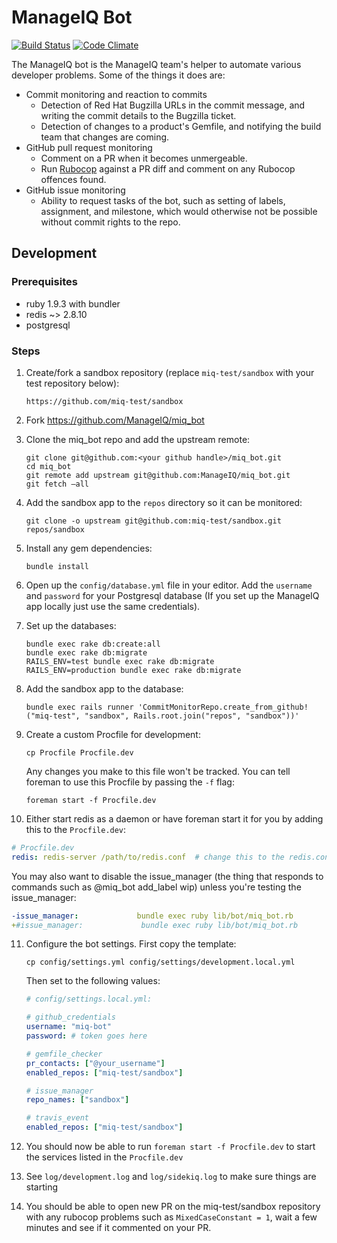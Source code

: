 # ManageIQ Bot

[![Build Status](https://travis-ci.org/ManageIQ/miq_bot.svg)](https://travis-ci.org/ManageIQ/miq_bot)
[![Code Climate](https://codeclimate.com/github/ManageIQ/miq_bot/badges/gpa.svg)](https://codeclimate.com/github/ManageIQ/miq_bot)

The ManageIQ bot is the ManageIQ team's helper to automate various developer
problems.  Some of the things it does are:

- Commit monitoring and reaction to commits
  - Detection of Red Hat Bugzilla URLs in the commit message, and writing the
    commit details to the Bugzilla ticket.
  - Detection of changes to a product's Gemfile, and notifying the build team
    that changes are coming.
- GitHub pull request monitoring
  - Comment on a PR when it becomes unmergeable.
  - Run [Rubocop](https://github.com/bbatsov/rubocop) against a PR diff and
    comment on any Rubocop offences found.
- GitHub issue monitoring
  - Ability to request tasks of the bot, such as setting of labels, assignment,
    and milestone, which would otherwise not be possible without commit rights
    to the repo.

## Development

### Prerequisites

* ruby 1.9.3 with bundler
* redis ~> 2.8.10
* postgresql

### Steps

1. Create/fork a sandbox repository (replace `miq-test/sandbox` with your test
   repository below):
   ```
   https://github.com/miq-test/sandbox
   ```

2. Fork https://github.com/ManageIQ/miq_bot

3. Clone the miq_bot repo and add the upstream remote:
    ```
    git clone git@github.com:<your github handle>/miq_bot.git
    cd miq_bot
    git remote add upstream git@github.com:ManageIQ/miq_bot.git
    git fetch —all
    ```

4. Add the sandbox app to the `repos` directory so it can be monitored:
   ```
   git clone -o upstream git@github.com:miq-test/sandbox.git repos/sandbox
   ```

5. Install any gem dependencies:
   ```
   bundle install
   ```

6. Open up the `config/database.yml` file in your editor. Add the
   `username` and `password` for your Postgresql database (If you set
   up the ManageIQ app locally just use the same credentials).

7. Set up the databases:
   ```
   bundle exec rake db:create:all
   bundle exec rake db:migrate
   RAILS_ENV=test bundle exec rake db:migrate
   RAILS_ENV=production bundle exec rake db:migrate
   ```

8. Add the sandbox app to the database:
   ```
   bundle exec rails runner 'CommitMonitorRepo.create_from_github!("miq-test", "sandbox", Rails.root.join("repos", "sandbox"))'
   ```

9. Create a custom Procfile for development:
   ```
   cp Procfile Procfile.dev
   ```
   Any changes you make to this file won't be tracked. You can tell
   foreman to use this Procfile by passing the `-f` flag:
   ```
   foreman start -f Procfile.dev
   ```

10. Either start redis as a daemon or have foreman start it for you by
   adding this to the `Procfile.dev`:
   ```yaml
   # Procfile.dev
   redis: redis-server /path/to/redis.conf  # change this to the redis.conf provided by your package manager.
   ```

   You may also want to disable the issue_manager (the thing that
   responds to commands such as @miq_bot add_label wip) unless you're
   testing the issue_manager:
   ```yaml
   -issue_manager:             bundle exec ruby lib/bot/miq_bot.rb
   +#issue_manager:             bundle exec ruby lib/bot/miq_bot.rb
   ```

11. Configure the bot settings. First copy the template:
    ```
    cp config/settings.yml config/settings/development.local.yml
    ```

    Then set to the following values:
    ```yaml
    # config/settings.local.yml:

    # github_credentials
    username: "miq-bot"
    password: # token goes here

    # gemfile_checker
    pr_contacts: ["@your_username"]
    enabled_repos: ["miq-test/sandbox"]

    # issue_manager
    repo_names: ["sandbox"]

    # travis_event
    enabled_repos: ["miq-test/sandbox"]
    ```

12. You should now be able to run `foreman start -f Procfile.dev` to
    start the services listed in the `Procfile.dev`

13. See `log/development.log` and `log/sidekiq.log` to make sure
    things are starting

14. You should be able to open new PR on the miq-test/sandbox
    repository with any rubocop problems such as `MixedCaseConstant =
    1`, wait a few minutes and see if it commented on your PR.
